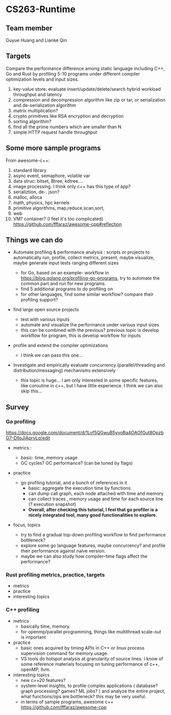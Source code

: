 # CS263-Runtime

## Team member 

Guyue Huang and Lianke Qin


## Targets

Compare the performance difference among static language including C++, Go and Rust by profiling 5-10 programs under different compiler optimization levels and input sizes.

1. key-value store. evaluate insert/update/delete/search hybrid workload throughput and latency
2. compression and decompression algorithm like zip or tar, or serialization and de-serialization algorithm
3. matrix multiplication?
4. crypto primitives like RSA encryption and decryption
5. sorting algorithm?
6. find all the prime numbers which are smaller than N
7. simple HTTP request handle throughput

## Some more sample programs
From awesome-c++:
1. standard library
2. async event, semaphore, volatile var
3. data struc: bitset, Btree, kdtree....
4. image processing. I think only c++ has this type of app? 
5. serializtion, de-. json? 
6. malloc, alloca 
7. math, physics, hpc kernels
8. primitive algorithms, map,reduce,scan,sort,
9. web
10. VM? container? (I feel it's too complicated)
https://github.com/fffaraz/awesome-cpp#reflection

## Things we can do
- Automate profiling & performance analysis : scripts or projects to automatically run, profile, collect metrics, present, maybe visualize, maybe generate input tests ranging different sizes
    - for Go, based on an example- workflow in https://blog.golang.org/profiling-go-programs, try to automate the common part and run for new programs.
    - find 5 additional programs to do profiling on
    - for other languages, find some similar workflow? compare their profiling support?
- find large open source projects
    - test with various inputs
    - automate and visualize the performance under various input sizes
    - this can be combined with the previous? previous topic is develop workflow for program, this is develop workflow for inputs

- profile and extend the compiler optimizations 
    - i think we can pass this one...

- Investigate and empirically evaluate concurrency (parallel/threading and distribution/messaging) mechanisms extensively 
    - this topic is huge... I am only interested in some specific features, like coroutine in c++, but I have little experience. I think we can also skip this...


## Survey
### Go profiling 
https://docs.google.com/document/d/1Lvf5QGwuB5yyoBa4OAOfGut8OpzbG7-DlIoJiAprvLo/edit
- metrics :
    - basic: time, memory usage
    - GC cycles? GC performance? (can be tuned by flags)
- practice
    - go profiling tutorial, and a bunch of references in it 
        - basic: aggregate the execution time by functions
        - can dump call graph, each node attached with time and memory
        - can collect traces , memory usage and time for each source line (? execution snapshot)
        - **Overall, after checking this tutorial, I feel that go profiler is a nicely integrated tool, many good functionalities to explore.**


- focus, topics
    - try to find a gradual top-down profiling workflow to find performance bottleneck? 
    - explore some go language features, maybe concurrency? and profile their performance against naive version.
    - maybe we can also study how compiler-time flags affect the performance?

### Rust profiling metrics, practice, targets
- metrics
- practice
- interesting topics

### C++ profiling 
- metrics
  - basically time, memory. 
  - for openmp/parallel programming, things like multithread scale-out is important
- practice
  - basic ones acquired by timing APIs in C++ or linux process supervision command for memory usage.
  - VS tools do hotspot analysis  at granularity of source lines. I know of some reference materials focusing on tuning performance of c++, openMP, llvm. 
- interesting topics
  - new c++20 features?
  - system-level insights, to profile complex applications ( database? graph processing? games? ML jobs? ) and analyze the entire project, what functions/ops are bottleneck? this may be very useful.
  - in terms of sample programs, awesome c++ https://github.com/fffaraz/awesome-cpp
